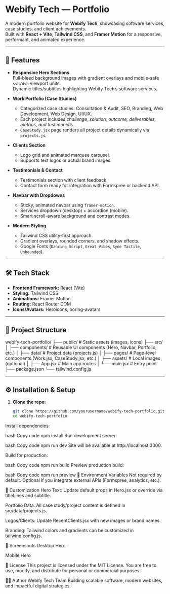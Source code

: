 # Webify Tech — Portfolio

A modern portfolio website for **Webify Tech**, showcasing software services, case studies, and client achievements.  
Built with **React + Vite**, **Tailwind CSS**, and **Framer Motion** for a responsive, performant, and animated experience.

---

## 🚀 Features

- **Responsive Hero Sections**  
  Full-bleed background images with gradient overlays and mobile-safe `svh/dvh` viewport units.  
  Dynamic titles/subtitles highlighting Webify Tech’s software services.

- **Work Portfolio (Case Studies)**  
  - Categorized case studies: Consultation & Audit, SEO, Branding, Web Development, Web Design, UI/UX.  
  - Each project includes *challenge, solution, outcome, deliverables, metrics, and testimonials*.  
  - `CaseStudy.jsx` page renders all project details dynamically via `projects.js`.

- **Clients Section**  
  - Logo grid and animated marquee carousel.  
  - Supports text logos or actual brand images.

- **Testimonials & Contact**  
  - Testimonials section with client feedback.  
  - Contact form ready for integration with Formspree or backend API.  

- **Navbar with Dropdowns**  
  - Sticky, animated navbar using `framer-motion`.  
  - Services dropdown (desktop) + accordion (mobile).  
  - Smart scroll-aware background and contrast modes.

- **Modern Styling**  
  - Tailwind CSS utility-first approach.  
  - Gradient overlays, rounded corners, and shadow effects.  
  - Google Fonts (`Dancing Script`, `Great Vibes`, `Syne Tactile`, `Unbounded`).

---

## 🛠️ Tech Stack

- **Frontend Framework:** React (Vite)  
- **Styling:** Tailwind CSS  
- **Animations:** Framer Motion  
- **Routing:** React Router DOM  
- **Icons/Avatars:** Heroicons, boring-avatars  

---

## 📂 Project Structure

webify-tech-portfolio/
├── public/ # Static assets (images, icons)
├── src/
│ ├── components/ # Reusable UI components (Hero, Navbar, Portfolio, etc.)
│ ├── data/ # Project data (projects.js)
│ ├── pages/ # Page-level components (Work.jsx, CaseStudy.jsx, etc.)
│ ├── assets/ # Local images (optional)
│ ├── App.jsx # Main app routes
│ └── main.jsx # Entry point
├── package.json
└── tailwind.config.js


---

## ⚙️ Installation & Setup

1. **Clone the repo:**
   ```bash
   git clone https://github.com/yourusername/webify-tech-portfolio.git
   cd webify-tech-portfolio
Install dependencies:

bash
Copy code
npm install
Run development server:

bash
Copy code
npm run dev
Site will be available at http://localhost:3000.

Build for production:

bash
Copy code
npm run build
Preview production build:

bash
Copy code
npm run preview
🔑 Environment Variables
Not required by default.
Optional if you integrate external APIs (Formspree, analytics, etc.).

🧩 Customization
Hero Text: Update default props in Hero.jsx or override via titleLines and subtitle.

Portfolio Data: All case study/project content is defined in src/data/projects.js.

Logos/Clients: Update RecentClients.jsx with new images or brand names.

Branding: Tailwind colors and gradients can be customized in tailwind.config.js.

📸 Screenshots
Desktop Hero

Mobile Hero

📜 License
This project is licensed under the MIT License.
You are free to use, modify, and distribute for personal or commercial purposes.

👨‍💻 Author
Webify Tech Team
Building scalable software, modern websites, and impactful digital strategies.
